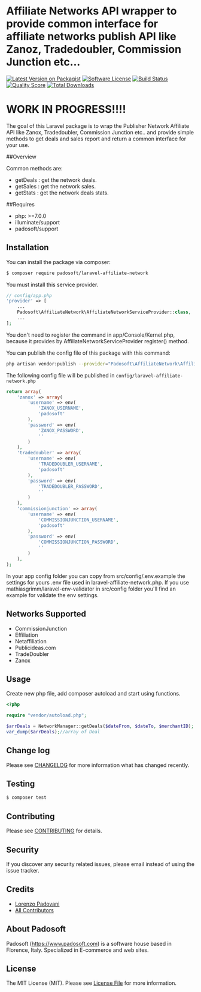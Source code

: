 # Affiliate Networks API wrapper to provide common interface for affiliate networks publish API like Zanoz, Tradedoubler, Commission Junction etc...

[![Latest Version on Packagist](https://img.shields.io/packagist/v/padosoft/laravel-affiliate-network.svg?style=flat-square)](https://packagist.org/packages/padosoft/laravel-affiliate-network)
[![Software License](https://img.shields.io/badge/license-MIT-brightgreen.svg?style=flat-square)](LICENSE.md)
[![Build Status](https://img.shields.io/travis/padosoft/laravel-affiliate-network/master.svg?style=flat-square)](https://travis-ci.org/padosoft/laravel-affiliate-network)
[![Quality Score](https://img.shields.io/scrutinizer/g/padosoft/laravel-affiliate-network.svg?style=flat-square)](https://scrutinizer-ci.com/g/padosoft/laravel-affiliate-network)
[![Total Downloads](https://img.shields.io/packagist/dt/padosoft/laravel-affiliate-network.svg?style=flat-square)](https://packagist.org/packages/padosoft/laravel-affiliate-network)

# WORK IN PROGRESS!!!!

The goal of this Laravel package is to wrap the Publisher Network Affiliate API like Zanox, Tradedoubler,  Commission Junction etc.. and provide simple methods to get deals and sales report and return a common interface for your use.

##Overview

Common methods are: 
- getDeals : get the network deals.
- getSales : get the network sales.
- getStats : get the network deals stats.

##Requires
  
- php: >=7.0.0
- illuminate/support
- padosoft/support
  
## Installation

You can install the package via composer:
```bash
$ composer require padosoft/laravel-affiliate-network
```

You must install this service provider.

``` php
// config/app.php
'provider' => [
    ...
    Padosoft\AffiliateNetwork\AffiliateNetworkServiceProvider::class,
    ...
];
```
You don't need to register the command in app/Console/Kernel.php, because it provides by AffiliateNetworkServiceProvider register() method.

You can publish the config file of this package with this command:
``` bash
php artisan vendor:publish --provider="Padosoft\AffiliateNetwork\AffiliateNetworkServiceProvider"
```
The following config file will be published in `config/laravel-affiliate-network.php`
``` php
return array(
    'zanox' => array(
        'username' => env(
            'ZANOX_USERNAME',
            'padosoft'
        ),
        'password' => env(
            'ZANOX_PASSWORD',
            ''
        )
    ),
    'tradedoubler' => array(
        'username' => env(
            'TRADEDOUBLER_USERNAME',
            'padosoft'
        ),
        'password' => env(
            'TRADEDOUBLER_PASSWORD',
            ''
        )
    ),
    'commissionjunction' => array(
        'username' => env(
            'COMMISSIONJUNCTION_USERNAME',
            'padosoft'
        ),
        'password' => env(
            'COMMISSIONJUNCTION_PASSWORD',
            ''
        )
    ),
);
```

In your app config folder you can copy from src/config/.env.example the settings for yours .env file used in laravel-affiliate-network.php.
If you use mathiasgrimm/laravel-env-validator 
in src/config folder you'll find an example for validate the env settings. 

## Networks Supported

- CommissionJunction
- Effiliation
- Netaffiliation
- Publicideas.com
- TradeDoubler
- Zanox


## Usage

Create new php file, add composer autoload and start using functions.

```php
<?php

require "vendor/autoload.php";

$arrDeals = NetworkManager::getDeals($dateFrom, $dateTo, $merchantID);
var_dump($arrDeals);//array of Deal

```


## Change log

Please see [CHANGELOG](CHANGELOG.md) for more information what has changed recently.

## Testing

``` bash
$ composer test
```

## Contributing

Please see [CONTRIBUTING](CONTRIBUTING.md) for details.

## Security

If you discover any security related issues, please email instead of using the issue tracker.

## Credits
- [Lorenzo Padovani](https://github.com/lopadova)
- [All Contributors](../../contributors)

## About Padosoft
Padosoft (https://www.padosoft.com) is a software house based in Florence, Italy. Specialized in E-commerce and web sites.

## License

The MIT License (MIT). Please see [License File](LICENSE.md) for more information.
